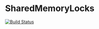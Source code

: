 # SharedMemoryLocks

[![Build Status](https://github.com/andreyz4k/SharedMemoryLocks.jl/actions/workflows/CI.yml/badge.svg?branch=main)](https://github.com/andreyz4k/SharedMemoryLocks.jl/actions/workflows/CI.yml?query=branch%3Amain)
